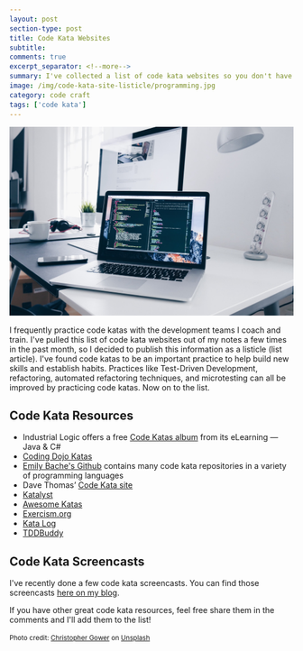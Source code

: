 ```yaml
---
layout: post
section-type: post
title: Code Kata Websites
subtitle: 
comments: true
excerpt_separator: <!--more-->
summary: I've collected a list of code kata websites so you don't have to.
image: /img/code-kata-site-listicle/programming.jpg
category: code craft
tags: ['code kata']
---
```


<img src="/img/code-kata-site-listicle/programming.jpg" alt="Programming" class="img-responsive" />

I frequently practice code katas with the development teams I coach and train. I've pulled this list of code kata websites out of my notes a few times in the past month, so I decided to publish this information as a listicle (list article). I've found code katas to be an important practice to help build new skills and establish habits. Practices like Test-Driven Development, refactoring, automated refactoring techniques, and microtesting can all be improved by practicing code katas. Now on to the list.

## Code Kata Resources
- Industrial Logic offers a free [Code Katas album](https://www.industriallogic.com/katas/) from its eLearning &mdash; Java & C#
- [Coding Dojo Katas](https://codingdojo.org/kata/)
- [Emily Bache's Github](https://github.com/emilybache/) contains many code kata repositories in a variety of programming languages
- Dave Thomas’ [Code Kata site](http://codekata.com/)
- [Katalyst](https://katalyst.codurance.com/)
- [Awesome Katas](https://github.com/gamontal/awesome-katas)
- [Exercism.org](https://exercism.org/dashboard)
- [Kata Log](https://kata-log.rocks/)
- [TDDBuddy](http://tddbuddy.com/)


## Code Kata Screencasts
I've recently done a few code kata screencasts. You can find those screencasts [here on my blog](https://anthonysciamanna.com/tags/screencast.html).


If you have other great code kata resources, feel free share them in the comments and I'll add them to the list! <i class="fa-solid fa-hand-point-down"></i>

<div class="bottom-separator"></div>

<small>Photo credit: <a href="https://unsplash.com/@cgower?utm_source=unsplash&utm_medium=referral&utm_content=creditCopyText">Christopher Gower</a> on <a href="https://unsplash.com/?utm_source=unsplash&utm_medium=referral&utm_content=creditCopyText">Unsplash</a></small>
